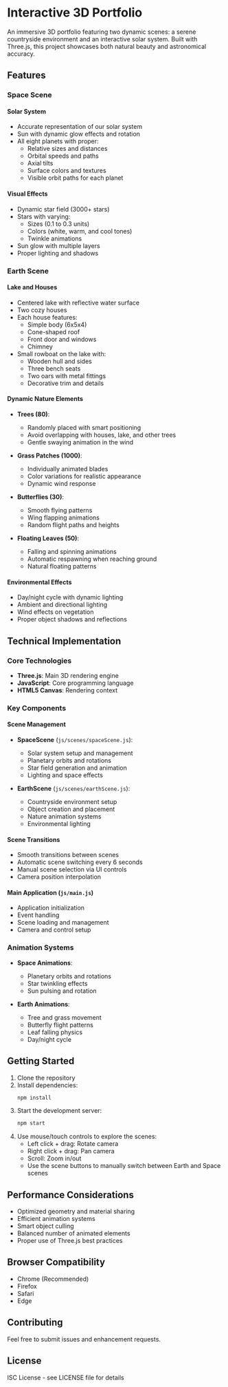 # Interactive 3D Portfolio

An immersive 3D portfolio featuring two dynamic scenes: a serene countryside environment and an interactive solar system. Built with Three.js, this project showcases both natural beauty and astronomical accuracy.

## Features

### Space Scene

#### Solar System
- Accurate representation of our solar system
- Sun with dynamic glow effects and rotation
- All eight planets with proper:
  - Relative sizes and distances
  - Orbital speeds and paths
  - Axial tilts
  - Surface colors and textures
  - Visible orbit paths for each planet

#### Visual Effects
- Dynamic star field (3000+ stars)
- Stars with varying:
  - Sizes (0.1 to 0.3 units)
  - Colors (white, warm, and cool tones)
  - Twinkle animations
- Sun glow with multiple layers
- Proper lighting and shadows

### Earth Scene

#### Lake and Houses
- Centered lake with reflective water surface
- Two cozy houses
- Each house features:
  - Simple body (6x5x4)
  - Cone-shaped roof
  - Front door and windows
  - Chimney
- Small rowboat on the lake with:
  - Wooden hull and sides
  - Three bench seats
  - Two oars with metal fittings
  - Decorative trim and details

#### Dynamic Nature Elements
- **Trees (80)**:
  - Randomly placed with smart positioning
  - Avoid overlapping with houses, lake, and other trees
  - Gentle swaying animation in the wind

- **Grass Patches (1000)**:
  - Individually animated blades
  - Color variations for realistic appearance
  - Dynamic wind response

- **Butterflies (30)**:
  - Smooth flying patterns
  - Wing flapping animations
  - Random flight paths and heights

- **Floating Leaves (50)**:
  - Falling and spinning animations
  - Automatic respawning when reaching ground
  - Natural floating patterns

#### Environmental Effects
- Day/night cycle with dynamic lighting
- Ambient and directional lighting
- Wind effects on vegetation
- Proper object shadows and reflections

## Technical Implementation

### Core Technologies
- **Three.js**: Main 3D rendering engine
- **JavaScript**: Core programming language
- **HTML5 Canvas**: Rendering context

### Key Components

#### Scene Management
- **SpaceScene** (`js/scenes/spaceScene.js`):
  - Solar system setup and management
  - Planetary orbits and rotations
  - Star field generation and animation
  - Lighting and space effects

- **EarthScene** (`js/scenes/earthScene.js`):
  - Countryside environment setup
  - Object creation and placement
  - Nature animation systems
  - Environmental lighting

#### Scene Transitions
- Smooth transitions between scenes
- Automatic scene switching every 6 seconds
- Manual scene selection via UI controls
- Camera position interpolation

#### Main Application (`js/main.js`)
- Application initialization
- Event handling
- Scene loading and management
- Camera and control setup

### Animation Systems
- **Space Animations**:
  - Planetary orbits and rotations
  - Star twinkling effects
  - Sun pulsing and rotation
  
- **Earth Animations**:
  - Tree and grass movement
  - Butterfly flight patterns
  - Leaf falling physics
  - Day/night cycle

## Getting Started

1. Clone the repository
2. Install dependencies:
   ```bash
   npm install
   ```
3. Start the development server:
   ```bash
   npm start
   ```
4. Use mouse/touch controls to explore the scenes:
   - Left click + drag: Rotate camera
   - Right click + drag: Pan camera
   - Scroll: Zoom in/out
   - Use the scene buttons to manually switch between Earth and Space scenes

## Performance Considerations
- Optimized geometry and material sharing
- Efficient animation systems
- Smart object culling
- Balanced number of animated elements
- Proper use of Three.js best practices

## Browser Compatibility
- Chrome (Recommended)
- Firefox
- Safari
- Edge

## Contributing
Feel free to submit issues and enhancement requests.

## License
ISC License - see LICENSE file for details
